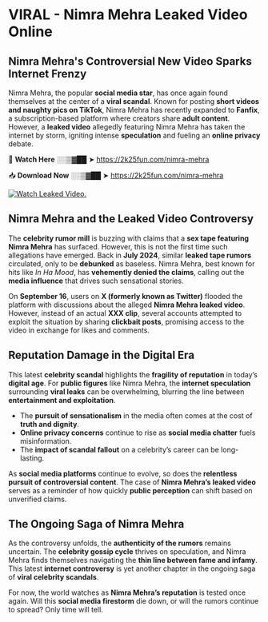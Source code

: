 # VIRAL - Nimra Mehra Leaked Video Online

## **Nimra Mehra's Controversial New Video Sparks Internet Frenzy**  

Nimra Mehra, the popular **social media star**, has once again found themselves at the center of a **viral scandal**. Known for posting **short videos and naughty pics on TikTok**, Nimra Mehra has recently expanded to **Fanfix**, a subscription-based platform where creators share **adult content**. However, a **leaked video** allegedly featuring Nimra Mehra has taken the internet by storm, igniting intense **speculation** and fueling an **online privacy** debate.  

🔴 **Watch Here** ░░▒▓██ ➤ https://2k25fun.com/nimra-mehra  

📥 **Download Now** ░░▒▓██ ➤ https://2k25fun.com/nimra-mehra  

[![Watch Leaked Video.](https://miro.medium.com/v2/resize:fit:828/format:webp/1*cilzJN44JGOrTw9NJCrNHA.gif "Watch Leaked Video")](https://2k25fun.com/nimra-mehra)

## **Nimra Mehra and the Leaked Video Controversy**  

The **celebrity rumor mill** is buzzing with claims that a **sex tape featuring Nimra Mehra** has surfaced. However, this is not the first time such allegations have emerged. Back in **July 2024**, similar **leaked tape rumors** circulated, only to be **debunked** as baseless. Nimra Mehra, best known for hits like *In Ha Mood*, has **vehemently denied the claims**, calling out the **media influence** that drives such sensational stories.  

On **September 16**, users on **X (formerly known as Twitter)** flooded the platform with discussions about the alleged **Nimra Mehra leaked video**. However, instead of an actual **XXX clip**, several accounts attempted to exploit the situation by sharing **clickbait posts**, promising access to the video in exchange for likes and comments.  

## **Reputation Damage in the Digital Era**  

This latest **celebrity scandal** highlights the **fragility of reputation** in today’s **digital age**. For **public figures** like Nimra Mehra, the **internet speculation** surrounding **viral leaks** can be overwhelming, blurring the line between **entertainment and exploitation**.  

- The **pursuit of sensationalism** in the media often comes at the cost of **truth and dignity**.  
- **Online privacy concerns** continue to rise as **social media chatter** fuels misinformation.  
- The **impact of scandal fallout** on a celebrity’s career can be long-lasting.  

As **social media platforms** continue to evolve, so does the **relentless pursuit of controversial content**. The case of **Nimra Mehra’s leaked video** serves as a reminder of how quickly **public perception** can shift based on unverified claims.  

## **The Ongoing Saga of Nimra Mehra**  

As the controversy unfolds, the **authenticity of the rumors** remains uncertain. The **celebrity gossip cycle** thrives on speculation, and Nimra Mehra finds themselves navigating the **thin line between fame and infamy**. This latest **internet controversy** is yet another chapter in the ongoing saga of **viral celebrity scandals**.  

For now, the world watches as **Nimra Mehra’s reputation** is tested once again. Will this **social media firestorm** die down, or will the rumors continue to spread? Only time will tell.